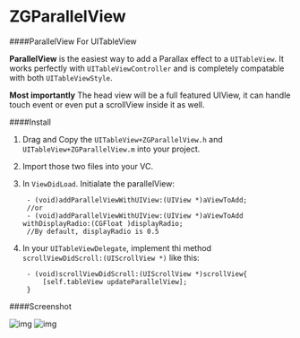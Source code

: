 ZGParallelView
==============

####ParallelView For UITableView

**ParallelView** is the easiest way to add a Parallax effect to a `UITableView`. It works perfectly with `UITableViewController` and is completely compatable with both `UITableViewStyle`.

**Most importantly**
The head view will be a full featured UIView, it can handle touch event or even put a scrollView inside it as well.

####Install

1. Drag and Copy the `UITableView+ZGParallelView.h` and `UITableView+ZGParallelView.m` into your project.
2. Import those two files into your VC.
3. In `ViewDidLoad`. Initialate the parallelView:

		- (void)addParallelViewWithUIView:(UIView *)aViewToAdd;
		//or
		- (void)addParallelViewWithUIView:(UIView *)aViewToAdd withDisplayRadio:(CGFloat )displayRadio;
		//By default, displayRadio is 0.5
		
4. In your `UITableViewDelegate`, implement thi method `scrollViewDidScroll:(UIScrollView *)` like this:

		- (void)scrollViewDidScroll:(UIScrollView *)scrollView{
		    [self.tableView updateParallelView];
		}	

####Screenshot

![img](https://raw.github.com/zhigang1992/ZGParallelView/master/ScreenShotA.png) 
![img](https://raw.github.com/zhigang1992/ZGParallelView/master/ScreenShotB.png)